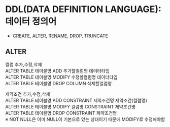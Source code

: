 

# DDL(DATA DEFINITION LANGUAGE):  데이터 정의어    
- CREATE, ALTER, RENAME, DROP, TRUNCATE     


## ALTER
컬럼 추가,수정,삭제    
ALTER TABLE 테이블명 ADD 추가할컬럼명 데이터타입    
ALTER TABLE 테이블명 MODIFY 수정할컬럼명 데이터타입   
ALTER TABLE 테이블명 DROP COLUMN 삭제할컬럼명   


제약조건 추가,수정,삭제   
ALTER TABLE 테이블명 ADD CONSTRAINT 제약조건명 제약조건(컬럼명)    
ALTER TABLE 테이블명 MODIFY 컬럼명 CONSTRAINT 제약조건명    
ALTER TABLE 테이블명 DROP CONSTRAINT 제약조건명    
    ※ NOT NULL은 이미 NULL이 기본으로 있는 상태이기 때문에 MODIFY로 수정해야함    


